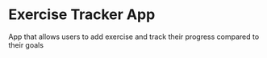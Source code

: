# Exercise Tracker App
 App that allows users to add exercise and track their progress compared to their goals
